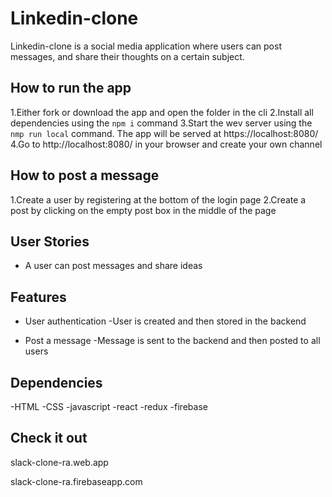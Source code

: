 # Linkedin-clone
Linkedin-clone is a social media application where users can post messages, and share their thoughts on a certain subject.

## How to run the app
1.Either fork or download the app and open the folder in the cli
2.Install all dependencies using the `npm i` command
3.Start the wev server using the `nmp run local` command. The app will be served at https://localhost:8080/
4.Go to http://localhost:8080/ in your browser and create your own channel

## How to post a message
1.Create a user by registering at the bottom of the login page
2.Create a post by clicking on the empty post box in the middle of the page

## User Stories
- A user can post messages and share ideas

## Features 
- User authentication
  -User is created and then stored in the backend
  
- Post a message
  -Message is sent to the backend and then posted to all users
  
## Dependencies
-HTML
-CSS
-javascript
-react
-redux
-firebase

## Check it out

slack-clone-ra.web.app

slack-clone-ra.firebaseapp.com

